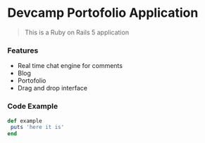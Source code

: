 # Devcamp Portofolio Application

> This is a Ruby on Rails 5 application

### Features

- Real time chat engine for comments
- Blog
- Portofolio
- Drag and drop interface

### Code Example

```ruby
def example
 puts 'here it is'
end

